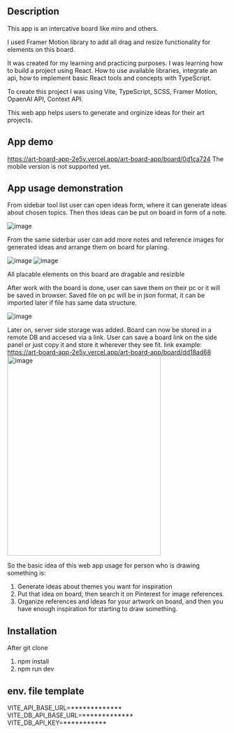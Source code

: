 ## Description
This app is an intercative board like miro and others. 

I used Framer Motion library to add all drag and resize functionality for elements on this board.

It was created for my learning and practicing purposes. I was learning how to build a project using React. How to use available libraries, integrate an api, how to implement basic React tools and concepts with TypeScript.

To create this project I was using Vite, TypeScript, SCSS, Framer Motion, OpaenAI API, Context API.

This web app helps users to generate and orginize ideas for their art projects. 

## App demo
https://art-board-app-2e5v.vercel.app/art-board-app/board/0d1ca724
The mobile version is not supported yet.

## App usage demonstration
From sidebar tool list user can open ideas form, where it can generate ideas about chosen topics. Then thos ideas can be put on board in form of a note.

![image](https://github.com/user-attachments/assets/db8669a6-0bb1-49d2-823c-aec2316278da)

From the same siderbar user can add more notes and reference images for generated ideas and arrange them on board for planing.

![image](https://github.com/user-attachments/assets/ab3130c0-6efa-4348-8d67-4755ca700317)
![image](https://github.com/user-attachments/assets/6db520b9-4a72-49b9-99c6-a349916e104c)

All placable elements on this board are dragable and resizible

After work with the board is done, user can save them on their pc or it will be saved in browser. Saved file on pc will be in json format, it can be imported later if file has same data structure.

![image](https://github.com/user-attachments/assets/ed69ccb8-07c9-4ea4-ab3d-47283c24eff9)

Later on, server side storage was added. Board can now be stored in a remote DB and accesed via a link. User can save a board link on the side panel or just copy it and store it wherever they see fit.
link example: https://art-board-app-2e5v.vercel.app/art-board-app/board/dd18ad68
<img width="351" height="456" alt="image" src="https://github.com/user-attachments/assets/87712bb1-c090-456a-9f97-d945c6694619" />


So the basic idea of this web app usage for person who is drawing something is:
1. Generate ideas about themes you want for inspiration
2. Put that idea on board, then search it on Pinterest for image references.
3. Organize references and ideas for your artwork on board, and then you have enough inspiration for starting to draw something.

## Installation
After git clone
1. npm install
2. npm run dev

## env. file template
VITE_API_BASE_URL=*************
VITE_DB_API_BASE_URL=*************
VITE_DB_API_KEY=***********




